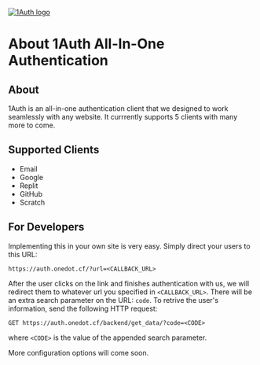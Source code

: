 [![1Auth logo](https://auth.onedot.cf/logo.svg)](https://auth.onedot.cf/)

# About 1Auth All-In-One Authentication

## About

1Auth is an all-in-one authentication client that we designed to work seamlessly with any website. It currrently supports 5 clients with many more to come.

## Supported Clients

-   Email
-   Google
-   Replit
-   GitHub
-   Scratch

## For Developers

Implementing this in your own site is very easy. Simply direct your users to this URL:

```http
https://auth.onedot.cf/?url=<CALLBACK_URL>
```

After the user clicks on the link and finishes authentication with us, we will redirect them to whatever url you specified in `<CALLBACK_URL>`. There will be an extra search parameter on the URL: `code`. To retrive the user's information, send the following HTTP request:

```http
GET https://auth.onedot.cf/backend/get_data/?code=<CODE>
```

where `<CODE>` is the value of the appended search parameter.

More configuration options will come soon.
